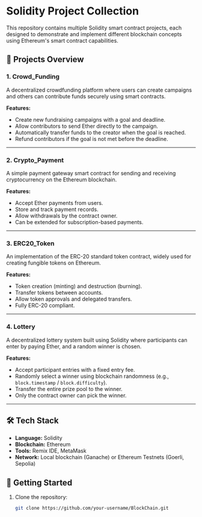 # Solidity Project Collection

This repository contains multiple Solidity smart contract projects, each designed to demonstrate and implement different blockchain concepts using Ethereum's smart contract capabilities.

## 📂 Projects Overview

### 1. Crowd_Funding
A decentralized crowdfunding platform where users can create campaigns and others can contribute funds securely using smart contracts.

**Features:**
- Create new fundraising campaigns with a goal and deadline.
- Allow contributors to send Ether directly to the campaign.
- Automatically transfer funds to the creator when the goal is reached.
- Refund contributors if the goal is not met before the deadline.

---

### 2. Crypto_Payment
A simple payment gateway smart contract for sending and receiving cryptocurrency on the Ethereum blockchain.

**Features:**
- Accept Ether payments from users.
- Store and track payment records.
- Allow withdrawals by the contract owner.
- Can be extended for subscription-based payments.

---

### 3. ERC20_Token
An implementation of the ERC-20 standard token contract, widely used for creating fungible tokens on Ethereum.

**Features:**
- Token creation (minting) and destruction (burning).
- Transfer tokens between accounts.
- Allow token approvals and delegated transfers.
- Fully ERC-20 compliant.

---

### 4. Lottery
A decentralized lottery system built using Solidity where participants can enter by paying Ether, and a random winner is chosen.

**Features:**
- Accept participant entries with a fixed entry fee.
- Randomly select a winner using blockchain randomness (e.g., `block.timestamp` / `block.difficulty`).
- Transfer the entire prize pool to the winner.
- Only the contract owner can pick the winner.

---

## 🛠️ Tech Stack
- **Language:** Solidity
- **Blockchain:** Ethereum
- **Tools:**  Remix IDE, MetaMask
- **Network:** Local blockchain (Ganache) or Ethereum Testnets (Goerli, Sepolia)

## 🚀 Getting Started
1. Clone the repository:
   ```bash
   git clone https://github.com/your-username/BlockChain.git
    